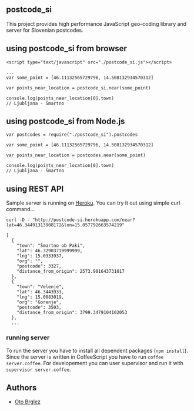 ## postcode_si

This project provides high performance JavaScript geo-coding library and server for Slovenian postcodes.

## using postcode_si from browser

    <script type="text/javascript" src="./postcode_si.js"></script>
    
    ...
    var some_point = [46.11132565729796, 14.508132934570312]
    
    var points_near_location = postcode_si.near(some_point)
    
    console.log(points_near_location[0].town)
    // Ljubljana - Šmartno
    
## using postcode_si from Node.js

    var postcodes = require("./postcode_si").postcodes
    
    var some_point = [46.11132565729796, 14.508132934570312] 
    
    var points_near_location = postcodes.near(some_point)
    
    console.log(points_near_location[0].town)
    // Ljubljana - Šmartno
    
## using REST API

Sample server is running on [Heroku](http://postcode-si.herokuapp.com). You can try it out using simple curl command...

    curl -D - "http://postcode-si.herokuapp.com/near?lat=46.34491313908172&lon=15.057792663574219"
    
    [
      {
        "town": "Šmartno ob Paki",
        "lat": 46.32903719999999,
        "lng": 15.0333937,
        "org": "",
        "postcode": 3327,
        "distance_from_origin": 2573.901643731017
      },
      {
        "town": "Velenje",
        "lat": 46.3443933,
        "lng": 15.0083019,
        "org": "Gorenje",
        "postcode": 3503,
        "distance_from_origin": 3799.3479104102053
      },
      ...

### running server

To run the server you have to install all dependent packages (```npm install```). Since the server is written in CoffeeScript you have to run ```coffee server.coffee```. For developement you can user supervisor and run it with ```supervisor server.coffee```.
    
## Authors
- [Oto Brglez](https://github.com/otobrglez)
